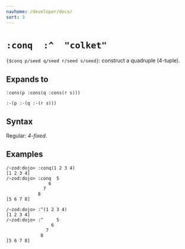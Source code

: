```yaml
---
navhome: /developer/docs/
sort: 3
---
```


# `:conq  :^  "colket"`

`{$conq p/seed q/seed r/seed s/seed}`: construct a quadruple (4-tuple).

## Expands to

```
:cons(p :cons(q :cons(r s)))
```

```
:-(p :-(q :-(r s)))
```

## Syntax

Regular: *4-fixed*.

## Examples

```
/~zod:dojo> :conq(1 2 3 4)
[1 2 3 4]
/~zod:dojo> :conq  5
                6
              7
            8
[5 6 7 8]
```

```
/~zod:dojo> :^(1 2 3 4)
[1 2 3 4]
/~zod:dojo> :^     5
                 6
               7
             8
[5 6 7 8]
```
